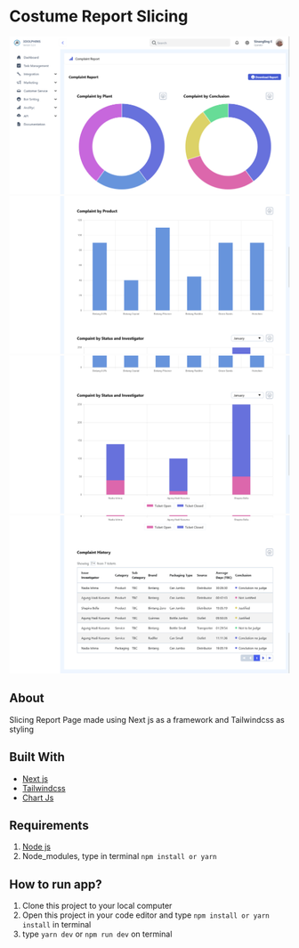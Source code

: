 # Costume Report Slicing

![header and doungnut chart](/screenshoot/header.png)
![bar chart](/screenshoot/bar.png)
![stack chart](/screenshoot/stack.png)
![tabel](/screenshoot/tabel.png)

## About

Slicing Report Page made using Next js as a framework and Tailwindcss as styling

## Built With

- [Next js](https://nextjs.org/)
- [Tailwindcss](https://tailwindcss.com/)
- [Chart Js](https://www.chartjs.org/)

## Requirements

1. [Node js](https://nodejs.org)
2. Node_modules, type in terminal `npm install or yarn`

## How to run app?

1. Clone this project to your local computer
2. Open this project in your code editor and type `npm install or yarn install` in terminal
3. type `yarn dev` or `npm run dev` on terminal
